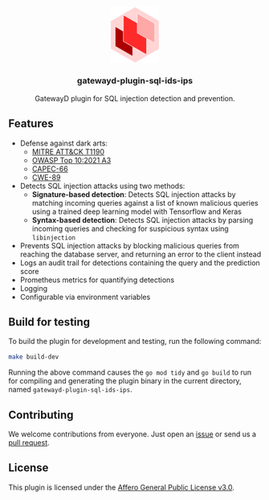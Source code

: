 <p align="center">
  <!-- <a href="https://gatewayd.io/docs/plugins/gatewayd-plugin-sql-ids-ips"> -->
    <picture>
      <img alt="gatewayd-plugin-sql-ids-ips-logo" src="https://github.com/gatewayd-io/gatewayd-plugin-sql-ids-ips/blob/main/assets/gatewayd-plugin-sql-ids-ips-logo.png" width="96" />
    </picture>
  <!-- </a> -->
  <h3 align="center">gatewayd-plugin-sql-ids-ips</h3>
  <p align="center">GatewayD plugin for SQL injection detection and prevention.</p>
</p>

## Features

- Defense against dark arts:
  - [MITRE ATT&CK T1190](https://attack.mitre.org/techniques/T1190/)
  - [OWASP Top 10:2021 A3](https://owasp.org/Top10/A03_2021-Injection/)
  - [CAPEC-66](https://capec.mitre.org/data/definitions/66.html)
  - [CWE-89](https://cwe.mitre.org/data/definitions/89.html)
- Detects SQL injection attacks using two methods:
  - **Signature-based detection**: Detects SQL injection attacks by matching incoming queries against a list of known malicious queries using a trained deep learning model with Tensorflow and Keras
  - **Syntax-based detection**: Detects SQL injection attacks by parsing incoming queries and checking for suspicious syntax using `libinjection`
- Prevents SQL injection attacks by blocking malicious queries from reaching the database server, and returning an error to the client instead
- Logs an audit trail for detections containing the query and the prediction score
- Prometheus metrics for quantifying detections
- Logging
- Configurable via environment variables

## Build for testing

To build the plugin for development and testing, run the following command:

```bash
make build-dev
```

Running the above command causes the `go mod tidy` and `go build` to run for compiling and generating the plugin binary in the current directory, named `gatewayd-plugin-sql-ids-ips`.

<!--
## Sentry

This plugin uses [Sentry](https://sentry.io) for error tracking. Sentry can be configured using the `SENTRY_DSN` environment variable. If `SENTRY_DSN` is not set, Sentry will not be used. -->

## Contributing

We welcome contributions from everyone.<!-- Please read our [contributing guide](https://gatewayd-io.github.io/CONTIBUTING.md) for more details.--> Just open an [issue](https://github.com/gatewayd-io/gatewayd-plugin-sql-ids-ips/issues) or send us a [pull request](https://github.com/gatewayd-io/gatewayd-plugin-sql-ids-ips/pulls).

## License

This plugin is licensed under the [Affero General Public License v3.0](https://github.com/gatewayd-io/gatewayd-plugin-sql-ids-ips/blob/main/LICENSE).
